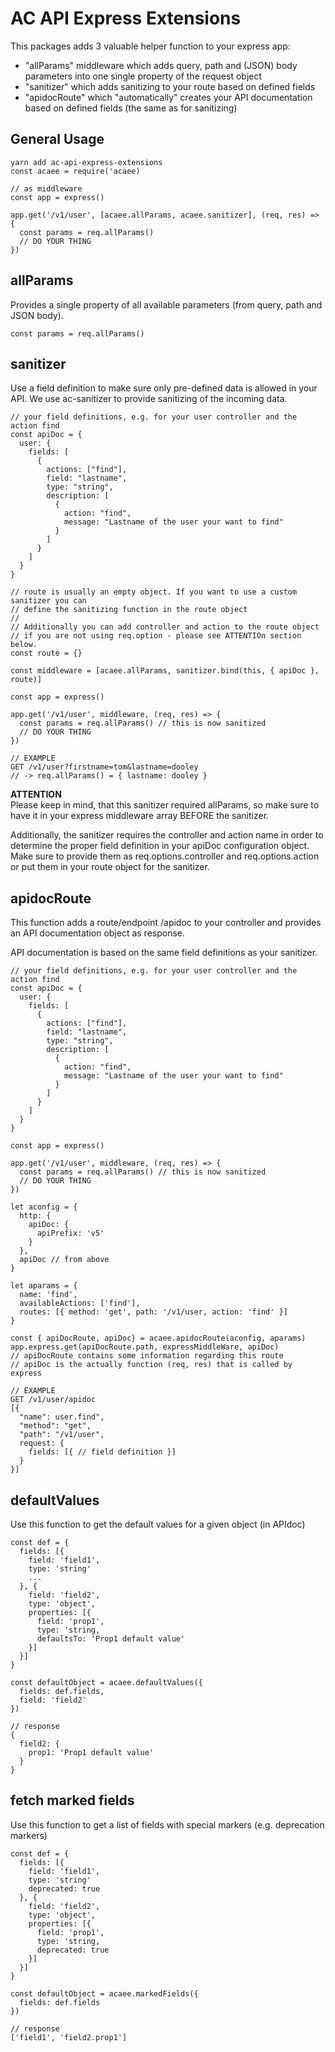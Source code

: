 # AC API Express Extensions
This packages adds 3 valuable helper function to your express app:
+ "allParams" middleware which adds query, path and (JSON) body parameters into one single property of the request object
+ "sanitizer" which adds sanitizing to your route based on defined fields
+ "apidocRoute" which "automatically" creates your API documentation based on defined fields (the same as for sanitizing)

## General Usage
```
yarn add ac-api-express-extensions
const acaee = require('acaee)

// as middleware
const app = express()

app.get('/v1/user', [acaee.allParams, acaee.sanitizer], (req, res) => {
  const params = req.allParams()
  // DO YOUR THING
})
```

## allParams
Provides a single property of all available parameters (from query, path and JSON body).

```
const params = req.allParams()
```

## sanitizer
Use a field definition to make sure only pre-defined data is allowed in your API. We use ac-sanitizer to provide sanitizing of the incoming data.

```
// your field definitions, e.g. for your user controller and the action find
const apiDoc = {
  user: {
    fields: [
      {
        actions: ["find"],
        field: "lastname",
        type: "string",
        description: [
          {
            action: "find",
            message: "Lastname of the user your want to find"
          }
        ]
      }
    ]
  }
}

// route is usually an empty object. If you want to use a custom sanitizer you can 
// define the sanitizing function in the route object
//
// Additionally you can add controller and action to the route object 
// if you are not using req.option - please see ATTENTIOn section below.
const route = {}

const middleware = [acaee.allParams, sanitizer.bind(this, { apiDoc }, route)]

const app = express()

app.get('/v1/user', middleware, (req, res) => {
  const params = req.allParams() // this is now sanitized
  // DO YOUR THING
})

// EXAMPLE
GET /v1/user?firstname=tom&lastname=dooley
// -> req.allParams() = { lastname: dooley }
```

**ATTENTION**   
Please keep in mind, that this sanitizer required allParams, so make sure to have it in your express middleware array BEFORE the sanitizer. 

Additionally, the sanitizer requires the controller and action name in order to determine the proper field definition in your apiDoc configuration object. Make sure to provide them as req.options.controller and req.options.action or put them in your route object for the sanitizer.

## apidocRoute
This function adds a route/endpoint /apidoc to your controller and provides an API documentation object as response. 

API documentation is based on the same field definitions as your sanitizer. 

```
// your field definitions, e.g. for your user controller and the action find
const apiDoc = {
  user: {
    fields: [
      {
        actions: ["find"],
        field: "lastname",
        type: "string",
        description: [
          {
            action: "find",
            message: "Lastname of the user your want to find"
          }
        ]
      }
    ]
  }
}

const app = express()

app.get('/v1/user', middleware, (req, res) => {
  const params = req.allParams() // this is now sanitized
  // DO YOUR THING
})

let aconfig = {
  http: {
    apiDoc: {
      apiPrefix: 'v5'
    }
  },
  apiDoc // from above
}

let aparams = { 
  name: 'find', 
  availableActions: ['find'],
  routes: [{ method: 'get', path: '/v1/user, action: 'find' }]
}

const { apiDocRoute, apiDoc} = acaee.apidocRoute(aconfig, aparams)
app.express.get(apiDocRoute.path, expressMiddleWare, apiDoc) 
// apiDocRoute contains some information regarding this route
// apiDoc is the actually function (req, res) that is called by express

// EXAMPLE
GET /v1/user/apidoc
[{
  "name": user.find",
  "method": "get",
  "path": "/v1/user",
  request: {
    fields: [{ // field definition }]
  }
}]

```

## defaultValues
Use this function to get the default values for a given object (in APIdoc)

```
const def = {
  fields: [{
    field: 'field1',
    type: 'string'
    ...
  }, {
    field: 'field2',
    type: 'object',
    properties: [{
      field: 'prop1',
      type: 'string,
      defaultsTo: 'Prop1 default value'
    }]
  }]
}

const defaultObject = acaee.defaultValues({
  fields: def.fields,
  field: 'field2'
})

// response
{
  field2: {
    prop1: 'Prop1 default value'
  }
}
```

## fetch marked fields
Use this function to get a list of fields with special markers (e.g. deprecation markers)

```
const def = {
  fields: [{
    field: 'field1',
    type: 'string'
    deprecated: true
  }, {
    field: 'field2',
    type: 'object',
    properties: [{
      field: 'prop1',
      type: 'string,
      deprecated: true
    }]
  }]
}

const defaultObject = acaee.markedFields({
  fields: def.fields
})

// response
['field1', 'field2.prop1']
```